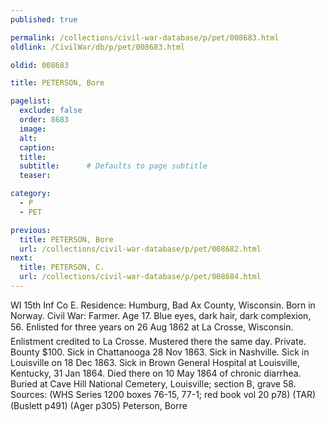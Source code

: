 ```yaml
---
published: true

permalink: /collections/civil-war-database/p/pet/008683.html
oldlink: /CivilWar/db/p/pet/008683.html

oldid: 008683

title: PETERSON, Bore

pagelist:
  exclude: false
  order: 8683
  image: 
  alt:
  caption:
  title:
  subtitle:      # Defaults to page subtitle
  teaser:

category: 
  - P 
  - PET

previous:
  title: PETERSON, Bore
  url: /collections/civil-war-database/p/pet/008682.html  
next:
  title: PETERSON, C.
  url: /collections/civil-war-database/p/pet/008684.html   
---
```

WI 15th Inf Co E. Residence: Humburg, Bad Ax County, Wisconsin. Born in Norway. Civil War: Farmer. Age 17. Blue eyes, dark hair, dark complexion, 5&#146;6&#148;. Enlisted for three years on 26 Aug 1862 at La Crosse, Wisconsin. Enlistment credited to La Crosse. Mustered there the same day. Private. Bounty $100. Sick in Chattanooga 28 Nov 1863. Sick in Nashville. Sick in Louisville on 18 Dec 1863. Sick in Brown General Hospital at Louisville, Kentucky, 31 Jan 1864. Died there on 10 May 1864 of chronic diarrhea. Buried at Cave Hill National Cemetery, Louisville; section B, grave 58. Sources: (WHS Series 1200 boxes 76-15, 77-1; red book vol 20 p78) (TAR) (Buslett p491) (Ager p305) &#147;Peterson, Borre&#148;